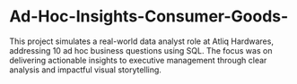 # Ad-Hoc-Insights-Consumer-Goods-
This project simulates a real-world data analyst role at Atliq Hardwares, addressing 10 ad hoc business questions using SQL. The focus was on delivering actionable insights to executive management through clear analysis and impactful visual storytelling.
